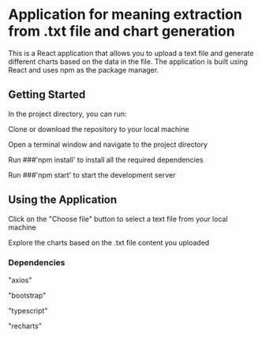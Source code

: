 # Application for meaning extraction from .txt file and chart generation

This is a React application that allows you to upload a text file and generate different charts based on the data in the file. The application is built using React and uses npm as the package manager.

## Getting Started

In the project directory, you can run:

Clone or download the repository to your local machine

Open a terminal window and navigate to the project directory

Run ###'npm install' to install all the required dependencies

Run ###'npm start' to start the development server

## Using the Application

Click on the "Choose file" button to select a text file from your local machine

Explore the charts based on the .txt file content you uploaded

### Dependencies

"axios"

"bootstrap"

"typescript"

"recharts"


